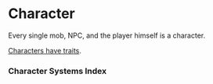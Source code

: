 # Character #

Every single mob, NPC, and the player himself is a character.  

[Characters have traits](TraitModifiers.md).  

### Character Systems Index ###
